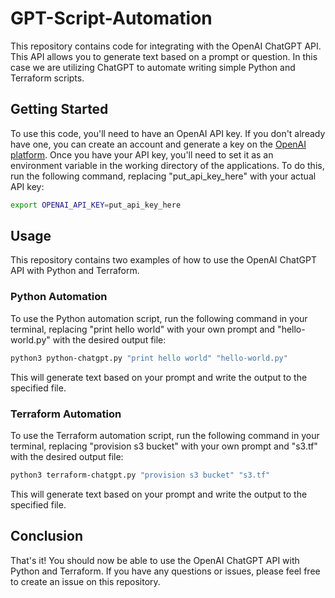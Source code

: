# GPT-Script-Automation
This repository contains code for integrating with the OpenAI ChatGPT API. This API allows you to generate text based on a prompt or question. In this case we are utilizing ChatGPT to automate writing simple Python and Terraform scripts.
## Getting Started
To use this code, you'll need to have an OpenAI API key. If you don't already have one, you can create an account and generate a key on the [OpenAI platform](https://beta.openai.com/signup/).
Once you have your API key, you'll need to set it as an environment variable in the working directory of the applications. To do this, run the following command, replacing "put_api_key_here" with your actual API key:
```bash
export OPENAI_API_KEY=put_api_key_here
```
## Usage
This repository contains two examples of how to use the OpenAI ChatGPT API with Python and Terraform.
### Python Automation
To use the Python automation script, run the following command in your terminal, replacing "print hello world" with your own prompt and "hello-world.py" with the desired output file:
```bash
python3 python-chatgpt.py "print hello world" "hello-world.py"
```
This will generate text based on your prompt and write the output to the specified file.
### Terraform Automation
To use the Terraform automation script, run the following command in your terminal, replacing "provision s3 bucket" with your own prompt and "s3.tf" with the desired output file:
```bash
python3 terraform-chatgpt.py "provision s3 bucket" "s3.tf"
```
This will generate text based on your prompt and write the output to the specified file.
## Conclusion
That's it! You should now be able to use the OpenAI ChatGPT API with Python and Terraform. If you have any questions or issues, please feel free to create an issue on this repository.
